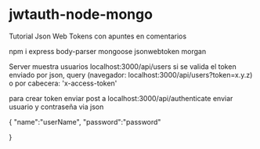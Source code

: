 # jwtauth-node-mongo
Tutorial Json Web Tokens con apuntes en comentarios

npm i express body-parser mongoose jsonwebtoken morgan

Server muestra usuarios localhost:3000/api/users 
si se valida el token enviado por json, 
query (navegador: localhost:3000/api/users?token=x.y.z) 
o por cabecera: 'x-access-token' 

para crear token enviar post a localhost:3000/api/authenticate 
enviar usuario y contraseña via json

{
  "name":"userName",
  "password":"password"
  
}
